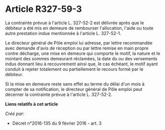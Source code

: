 # Article R327-59-3

La contrainte prévue à l'article L. 327-52-2 est délivrée après que le débiteur a été mis en demeure de rembourser
l'allocation, l'aide ou toute autre prestation indue mentionnée à l'article L. 327-52-1. 

Le directeur général de Pôle emploi lui adresse, par lettre recommandée avec demande d'avis de réception ou par lettre remise
en main propre contre décharge, une mise en demeure qui comporte le motif, la nature et le montant des sommes demeurant
réclamées, la date du ou des versements indus donnant lieu à recouvrement ainsi que, le cas échéant, le motif ayant conduit à
rejeter totalement ou partiellement le recours formé par le débiteur. 

Si la mise en demeure reste sans effet au terme du délai d'un mois à compter de sa notification, le directeur général de Pôle
emploi peut décerner la contrainte prévue à l'article L. 327-52-2.

**Liens relatifs à cet article**

_Créé par_:

  - Décret n°2016-135 du 9 février 2016 - art. 3
